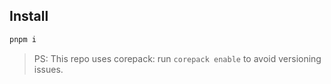 ## Install

```bash
pnpm i
```

> PS: This repo uses corepack: run `corepack enable` to avoid versioning issues.
